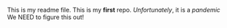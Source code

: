 This is my readme file.
This is my **first** repo.
_Unfortunately_, it is a *pandemic*
We NEED to figure this out!
